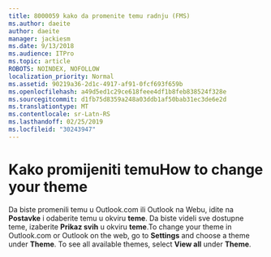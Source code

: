 ```yaml
---
title: 8000059 kako da promenite temu radnju (FMS)
ms.author: daeite
author: daeite
manager: jackiesm
ms.date: 9/13/2018
ms.audience: ITPro
ms.topic: article
ROBOTS: NOINDEX, NOFOLLOW
localization_priority: Normal
ms.assetid: 90219a36-2d1c-4917-af91-0fcf693f659b
ms.openlocfilehash: a49d5ed1c29ce618feee4df1b8feb838524f328e
ms.sourcegitcommit: d1fb75d8359a248a03ddb1af50bab31ec3de6e2d
ms.translationtype: MT
ms.contentlocale: sr-Latn-RS
ms.lasthandoff: 02/25/2019
ms.locfileid: "30243947"
---
```

# <a name="how-to-change-your-theme"></a><span data-ttu-id="96e3b-102">Kako promijeniti temu</span><span class="sxs-lookup"><span data-stu-id="96e3b-102">How to change your theme</span></span>

<span data-ttu-id="96e3b-p101">Da biste promenili temu u Outlook.com ili Outlook na Webu, idite na **Postavke** i odaberite temu u okviru **teme**. Da biste videli sve dostupne teme, izaberite **Prikaz svih** u okviru **teme**.</span><span class="sxs-lookup"><span data-stu-id="96e3b-p101">To change your theme in Outlook.com or Outlook on the web, go to **Settings** and choose a theme under **Theme**. To see all available themes, select **View all** under **Theme**.</span></span> 
  

